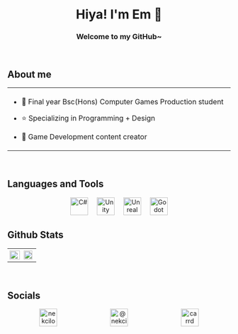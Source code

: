 # <div align="center">Hiya! I'm Em 🍂</div>  
### <div align="center">Welcome to my GitHub~</div>

<br/>

## About me
<div align="center"><table cellspacing="0" cellpadding="0"><tr><td valign="top" halign="center" width="50%" markdown="span" style="padding: 0.5vw; border: none; max-width:100%; max-height:10%; background: transparent;">

- 📓 Final year Bsc(Hons) Computer Games Production student
  

- ⭐ Specializing in Programming + Design
  

- 🎥 Game Development content creator

</td></tr></table></div>

<br/>

## Languages and Tools  
<div align="center">  

<a href="https://docs.microsoft.com/en-us/dotnet/csharp/" target="_blank"><img src="https://profilinator.rishav.dev/skills-assets/csharp-original.svg" alt="C#" height="40" width="40" /></a> &nbsp;&nbsp;&nbsp;
<a href="https://unity.com/" target="_blank"><img src="https://cdn.sanity.io/images/fuvbjjlp/production/2495ab2daae11fd3ed5d6b84477d513869f9a1b4-89x100.png" alt="Unity" height="40" width="40" /></a> &nbsp;&nbsp;&nbsp;
<a href="https://www.unrealengine.com/en-US/unreal-engine-5" target="_blank"><img src="https://raw.githubusercontent.com/kenangundogan/fontisto/036b7eca71aab1bef8e6a0518f7329f13ed62f6b/icons/svg/brand/unreal-engine.svg" alt="Unreal" height="40" width="40" /></a> &nbsp;&nbsp;&nbsp;
<a href="https://godotengine.org" target="_blank"><img src="https://godotengine.org/assets/press/icon_color.png" alt="Godot" height="40" width="40" /></a>  

</div>


## Github Stats 
<div align="center"><table><tr><td valign="top" width="50%" markdown="span" style="padding: 0.5vw; border: none; max-width:100%; max-height:10%; background: transparent;">

<img src="https://github-readme-stats.vercel.app/api?username=Nekcilo&show_icons=true&count_private=true&text_bold=false&hide_border=true&title_color=ffffff&text_color=69140E&icon_color=ffffff&bg_color=DEG,ff9a01,ffbc14" align="left" style="width: 100%" />

</td><td valign="top" width="50%" markdown="span" style="padding: 0.5vw; border: none; max-width:100%; max-height:10%; background: transparent;">

<img src="https://github-readme-stats-nekcilos-projects.vercel.app//api/top-langs/?username=Nekcilo&hide_border=true&hide_progress=true&title_color=ffffff&text_color=69140E&icon_color=ffffff&bg_color=DEG,ff9a01,ffbc14" align="left" style="width: 90%" />

</td></tr></table></div>

<br/>

<!-- Image spacing needs fixing here -->
## Socials
<div align="center">  
<a href="https://linkedin.com/in/nekcilo" target="blank"><img style="padding: 0px 50px" align="center" src="https://raw.githubusercontent.com/rahuldkjain/github-profile-readme-generator/master/src/images/icons/Social/linked-in-alt.svg" alt="nekcilo" height="40" width="40" /></a> &nbsp;&nbsp;&nbsp;
<a href="https://www.youtube.com/c/@nekcilodev" target="blank"><img style="padding: 0px 50px" align="center" src="https://raw.githubusercontent.com/rahuldkjain/github-profile-readme-generator/master/src/images/icons/Social/youtube.svg" alt="@nekcilodev" height="40" width="40" /></a> &nbsp;&nbsp;&nbsp;
<a href="https://nekcilo.carrd.co" target="blank"><img style="padding: 0px 50px" align="center" src="https://carrd.co/assets/docs/images/brand/svg/symbol-dark.svg" alt="carrd" height="40" width="40" /></a>

</div>
<br/>

